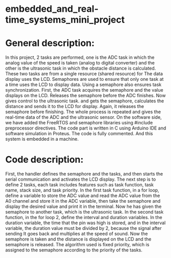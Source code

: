 # embedded_and_real-time_systems_mini_project
# General description:
In this project, 2 tasks are performed, one is the ADC task in which the analog value of the speed is taken (analog to digital converter) and the other is the ultrasonic task in which the obstacle distance is calculated. These two tasks are from a single resource (shared resource) for The data display uses the LCD. Semaphores are used to ensure that only one task at a time uses the LCD to display data. Using a semaphore also ensures task synchronization. First, the ADC task acquires the semaphore and the value displays on the LCD. Releases the semaphore before the ADC finishes. Now gives control to the ultrasonic task.
and gets the semaphore, calculates the distance and sends it to the LCD for display. Again, it releases the semaphore before finishing. The whole process is repeated and gives the real-time data of the ADC and the ultrasonic sensor.
On the software side, we have added the FreeRTOS and semaphore libraries using #include preprocessor directives. The code part is written in C using Arduino IDE and software simulation in Proteus. The code is fully commented. And this system is embedded in a machine.
# Code description:
First, the handler defines the semaphore and the tasks, and then starts the serial communication and activates the LCD display. The next step is to define 2 tasks, each task includes features such as task function, task name, stack size, and task priority. In the first task function, in a for loop, define a variable to store the ADC value and read the ADC value from the A0 channel and store it in the ADC variable, then take the semaphore and display the desired value and print it in the terminal. Now he has given the semaphore to another task, which is the ultrasonic task. In the second task function, in the for loop 2, define the interval and duration variables. In the duration variable, the time that the pin was high is stored, and in the interval variable, the duration value must be divided by 2, because the signal after sending
It goes back and multiplies at the speed of sound. Now the semaphore is taken and the distance is displayed on the LCD and the semaphore is released. The algorithm used is fixed priority, which is assigned to the semaphore according to the priority of the tasks.
